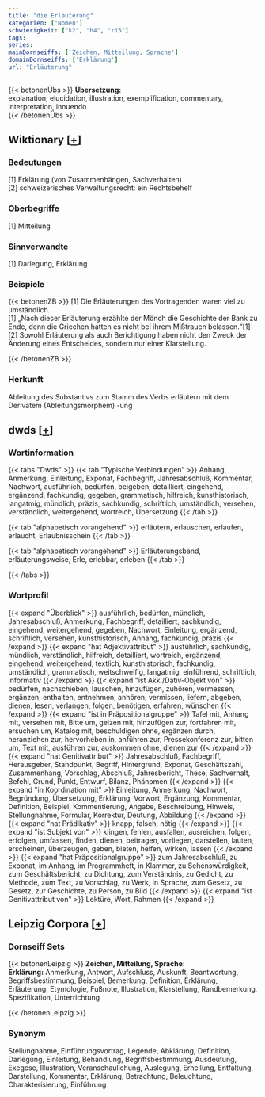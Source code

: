 ```yaml
---
title: "die Erläuterung"
kategorien: ["Nomen"]
schwierigkeit: ["k2", "h4", "r15"]
tags:
series:
mainDornseiffs: ['Zeichen, Mitteilung, Sprache']
domainDornseiffs: ['Erklärung']
url: "Erläuterung"
---
```


{{< betonenÜbs >}}
**Übersetzung:**  
explanation, elucidation, illustration, exemplification, commentary, interpretation, innuendo  
{{< /betonenÜbs >}}

## Wiktionary [[+](https://de.wiktionary.org/wiki/Erläuterung)]

### Bedeutungen
[1] Erklärung (von Zusammenhängen, Sachverhalten)  
[2] schweizerisches Verwaltungsrecht: ein Rechtsbehelf  

### Oberbegriffe
[1] Mitteilung  

### Sinnverwandte
[1] Darlegung, Erklärung  

### Beispiele
{{< betonenZB >}}
[1] Die Erläuterungen des Vortragenden waren viel zu umständlich.  
[1] „Nach dieser Erläuterung erzählte der Mönch die Geschichte der Bank zu Ende, denn die Griechen hatten es nicht bei ihrem Mißtrauen belassen.“[1]  
[2] Sowohl Erläuterung als auch Berichtigung haben nicht den Zweck der Änderung eines Entscheides, sondern nur einer Klarstellung.  

{{< /betonenZB >}}
### Herkunft
Ableitung des Substantivs zum Stamm des Verbs erläutern mit dem Derivatem (Ableitungsmorphem) -ung  



## dwds [[+](https://www.dwds.de/wb/Erläuterung)]

### Wortinformation
{{< tabs "Dwds" >}}
{{< tab "Typische Verbindungen" >}}
Anhang, Anmerkung, Einleitung, Exponat, Fachbegriff, Jahresabschluß, Kommentar, Nachwort, ausführlich, bedürfen, beigeben, detailliert, eingehend, ergänzend, fachkundig, gegeben, grammatisch, hilfreich, kunsthistorisch, langatmig, mündlich, präzis, sachkundig, schriftlich, umständlich, versehen, verständlich, weitergehend, wortreich, Übersetzung
{{< /tab >}}

{{< tab "alphabetisch vorangehend" >}}
erläutern, erlauschen, erlaufen, erlaucht, Erlaubnisschein
{{< /tab >}}

{{< tab "alphabetisch vorangehend" >}}
Erläuterungsband, erläuterungsweise, Erle, erlebbar, erleben
{{< /tab >}}

{{< /tabs >}}

### Wortprofil
{{< expand "Überblick" >}} ausführlich, bedürfen, mündlich, Jahresabschluß, Anmerkung, Fachbegriff, detailliert, sachkundig, eingehend, weitergehend, gegeben, Nachwort, Einleitung, ergänzend, schriftlich, versehen, kunsthistorisch, Anhang, fachkundig, präzis {{< /expand >}}
{{< expand "hat Adjektivattribut" >}} ausführlich, sachkundig, mündlich, verständlich, hilfreich, detailliert, wortreich, ergänzend, eingehend, weitergehend, textlich, kunsthistorisch, fachkundig, umständlich, grammatisch, weitschweifig, langatmig, einführend, schriftlich, informativ {{< /expand >}}
{{< expand "ist Akk./Dativ-Objekt von" >}} bedürfen, nachschieben, lauschen, hinzufügen, zuhören, vermessen, ergänzen, enthalten, entnehmen, anhören, vermissen, liefern, abgeben, dienen, lesen, verlangen, folgen, benötigen, erfahren, wünschen {{< /expand >}}
{{< expand "ist in Präpositionalgruppe" >}} Tafel mit, Anhang mit, versehen mit, Bitte um, geizen mit, hinzufügen zur, fortfahren mit, ersuchen um, Katalog mit, beschuldigen ohne, ergänzen durch, heranziehen zur, hervorheben in, anführen zur, Pressekonferenz zur, bitten um, Text mit, ausführen zur, auskommen ohne, dienen zur {{< /expand >}}
{{< expand "hat Genitivattribut" >}} Jahresabschluß, Fachbegriff, Herausgeber, Standpunkt, Begriff, Hintergrund, Exponat, Geschäftszahl, Zusammenhang, Vorschlag, Abschluß, Jahresbericht, These, Sachverhalt, Befehl, Grund, Punkt, Entwurf, Bilanz, Phänomen {{< /expand >}}
{{< expand "in Koordination mit" >}} Einleitung, Anmerkung, Nachwort, Begründung, Übersetzung, Erklärung, Vorwort, Ergänzung, Kommentar, Definition, Beispiel, Kommentierung, Angabe, Beschreibung, Hinweis, Stellungnahme, Formular, Korrektur, Deutung, Abbildung {{< /expand >}}
{{< expand "hat Prädikativ" >}} knapp, falsch, nötig {{< /expand >}}
{{< expand "ist Subjekt von" >}} klingen, fehlen, ausfallen, ausreichen, folgen, erfolgen, umfassen, finden, dienen, beitragen, vorliegen, darstellen, lauten, erscheinen, überzeugen, geben, bieten, helfen, wirken, lassen {{< /expand >}}
{{< expand "hat Präpositionalgruppe" >}} zum Jahresabschluß, zu Exponat, im Anhang, im Programmheft, in Klammer, zu Sehenswürdigkeit, zum Geschäftsbericht, zu Dichtung, zum Verständnis, zu Gedicht, zu Methode, zum Text, zu Vorschlag, zu Werk, in Sprache, zum Gesetz, zu Gesetz, zur Geschichte, zu Person, zu Bild {{< /expand >}}
{{< expand "ist Genitivattribut von" >}} Lektüre, Wort, Rahmen {{< /expand >}}

## Leipzig Corpora [[+](https://corpora.uni-leipzig.de/en/res?word=Erläuterung&corpusId=deu_newscrawl-public_2018)]

### Dornseiff Sets
{{< betonenLeipzig >}}
**Zeichen, Mitteilung, Sprache:**  
**Erklärung:** Anmerkung, Antwort, Aufschluss, Auskunft, Beantwortung, Begriffsbestimmung, Beispiel, Bemerkung, Definition, Erklärung, Erläuterung, Etymologie, Fußnote, Illustration, Klarstellung, Randbemerkung, Spezifikation, Unterrichtung  

{{< /betonenLeipzig >}}

### Synonym
Stellungnahme, Einführungsvortrag, Legende, Abklärung, Definition, Darlegung, Einleitung, Behandlung, Begriffsbestimmung, Ausdeutung, Exegese, Illustration, Veranschaulichung, Auslegung, Erhellung, Entfaltung, Darstellung, Kommentar, Erklärung, Betrachtung, Beleuchtung, Charakterisierung, Einführung

